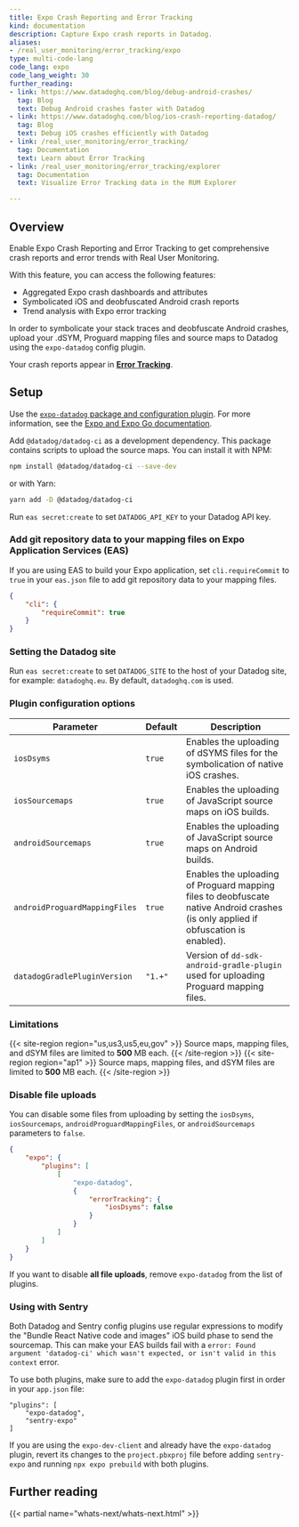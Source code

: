 ```yaml
---
title: Expo Crash Reporting and Error Tracking
kind: documentation
description: Capture Expo crash reports in Datadog.
aliases:
- /real_user_monitoring/error_tracking/expo
type: multi-code-lang
code_lang: expo
code_lang_weight: 30
further_reading:
- link: https://www.datadoghq.com/blog/debug-android-crashes/
  tag: Blog
  text: Debug Android crashes faster with Datadog
- link: https://www.datadoghq.com/blog/ios-crash-reporting-datadog/
  tag: Blog
  text: Debug iOS crashes efficiently with Datadog
- link: /real_user_monitoring/error_tracking/
  tag: Documentation
  text: Learn about Error Tracking
- link: /real_user_monitoring/error_tracking/explorer
  tag: Documentation
  text: Visualize Error Tracking data in the RUM Explorer

---
```

## Overview

Enable Expo Crash Reporting and Error Tracking to get comprehensive crash reports and error trends with Real User Monitoring.

With this feature, you can access the following features:

-   Aggregated Expo crash dashboards and attributes
-   Symbolicated iOS and deobfuscated Android crash reports
-   Trend analysis with Expo error tracking

In order to symbolicate your stack traces and deobfuscate Android crashes, upload your .dSYM, Proguard mapping files and source maps to Datadog using the `expo-datadog` config plugin.

Your crash reports appear in [**Error Tracking**][1].

## Setup

Use the [`expo-datadog` package and configuration plugin][2]. For more information, see the [Expo and Expo Go documentation][3].

Add `@datadog/datadog-ci` as a development dependency. This package contains scripts to upload the source maps. You can install it with NPM:

```sh
npm install @datadog/datadog-ci --save-dev
```

or with Yarn:

```sh
yarn add -D @datadog/datadog-ci
```

Run `eas secret:create` to set `DATADOG_API_KEY` to your Datadog API key.

### Add git repository data to your mapping files on Expo Application Services (EAS)

If you are using EAS to build your Expo application, set `cli.requireCommit` to `true` in your `eas.json` file to add git repository data to your mapping files.

```json
{
    "cli": {
        "requireCommit": true
    }
}
```

### Setting the Datadog site

Run `eas secret:create` to set `DATADOG_SITE` to the host of your Datadog site, for example: `datadoghq.eu`. By default, `datadoghq.com` is used.

### Plugin configuration options

| Parameter                     | Default | Description                                                                                                                        |
| ----------------------------- | ------- | ---------------------------------------------------------------------------------------------------------------------------------- |
| `iosDsyms`                    | `true`  | Enables the uploading of dSYMS files for the symbolication of native iOS crashes.                                                  |
| `iosSourcemaps`               | `true`  | Enables the uploading of JavaScript source maps on iOS builds.                                                                     |
| `androidSourcemaps`           | `true`  | Enables the uploading of JavaScript source maps on Android builds.                                                                 |
| `androidProguardMappingFiles` | `true`  | Enables the uploading of Proguard mapping files to deobfuscate native Android crashes (is only applied if obfuscation is enabled). |
| `datadogGradlePluginVersion`  | `"1.+"` | Version of `dd-sdk-android-gradle-plugin` used for uploading Proguard mapping files.     |

### Limitations

{{< site-region region="us,us3,us5,eu,gov" >}}
Source maps, mapping files, and dSYM files are limited to **500** MB each.
{{< /site-region >}}
{{< site-region region="ap1" >}}
Source maps, mapping files, and dSYM files are limited to **500** MB each.
{{< /site-region >}}

### Disable file uploads

You can disable some files from uploading by setting the `iosDsyms`, `iosSourcemaps`, `androidProguardMappingFiles`, or `androidSourcemaps` parameters to `false`.

```json
{
    "expo": {
        "plugins": [
            [
                "expo-datadog",
                {
                    "errorTracking": {
                        "iosDsyms": false
                    }
                }
            ]
        ]
    }
}
```

If you want to disable **all file uploads**, remove `expo-datadog` from the list of plugins.


### Using with Sentry

Both Datadog and Sentry config plugins use regular expressions to modify the "Bundle React Native code and images" iOS build phase to send the sourcemap. This can make your EAS builds fail with a `error: Found argument 'datadog-ci' which wasn't expected, or isn't valid in this context` error.

To use both plugins, make sure to add the `expo-datadog` plugin first in order in your `app.json` file:

```
"plugins": [
    "expo-datadog",
    "sentry-expo"
]
```

If you are using the `expo-dev-client` and already have the `expo-datadog` plugin, revert its changes to the `project.pbxproj` file before adding `sentry-expo` and running `npx expo prebuild` with both plugins.

## Further reading

{{< partial name="whats-next/whats-next.html" >}}

[1]: https://app.datadoghq.com/rum/error-tracking
[2]: https://github.com/DataDog/expo-datadog
[3]: /real_user_monitoring/mobile_and_tv_monitoring/setup/expo/#usage
